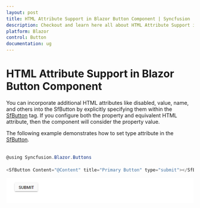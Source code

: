 ```yaml
---
layout: post
title: HTML Attribute Support in Blazor Button Component | Syncfusion
description: Checkout and learn here all about HTML Attribute Support in Syncfusion Blazor Button component and more.
platform: Blazor
control: Button
documentation: ug
---
```


# HTML Attribute Support in Blazor Button Component

You can incorporate additional HTML attributes like disabled, value, name, and others into the SfButton by explicitly specifying them within the [SfButton](https://help.syncfusion.com/cr/blazor/Syncfusion.Blazor.Buttons.SfButton.html) tag. If you configure both the property and equivalent HTML attribute, then the component will consider the property value.

The following example demonstrates how to set type attribute in the [SfButton](https://help.syncfusion.com/cr/blazor/Syncfusion.Blazor.Buttons.SfButton.html).

```csharp

@using Syncfusion.Blazor.Buttons

<SfButton Content="@Content" title="Primary Button" type="submit"></SfButton>

```


![Blazor Button with HTML Attribute](./../images/blazor-button-with-html.png)
